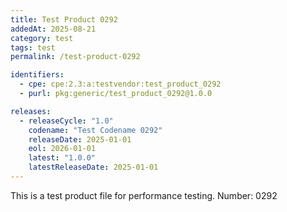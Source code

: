 ```yaml
---
title: Test Product 0292
addedAt: 2025-08-21
category: test
tags: test
permalink: /test-product-0292

identifiers:
  - cpe: cpe:2.3:a:testvendor:test_product_0292
  - purl: pkg:generic/test_product_0292@1.0.0

releases:
  - releaseCycle: "1.0"
    codename: "Test Codename 0292"
    releaseDate: 2025-01-01
    eol: 2026-01-01
    latest: "1.0.0"
    latestReleaseDate: 2025-01-01
---
```


This is a test product file for performance testing. Number: 0292
